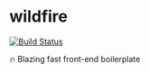 # wildfire
[![Build Status](https://travis-ci.org/grvcoelho/wildfire.svg?branch=master)](https://travis-ci.org/grvcoelho/wildfire)

:fire: Blazing fast front-end boilerplate
